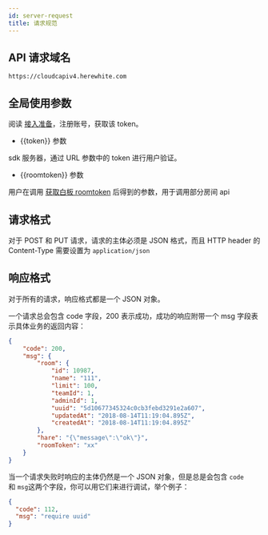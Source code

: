 ```yaml
---
id: server-request
title: 请求规范
---
```


## API 请求域名

```plain
https://cloudcapiv4.herewhite.com
```

## 全局使用参数

阅读 [接入准备](/docs/blog/begin-netless/)，注册账号，获取该 token。

* {{token}} 参数

sdk 服务器，通过 URL 参数中的 token 进行用户验证。

* {{roomtoken}} 参数

用户在调用 [获取白板 roomtoken](/docs/server/api/server-whiteboard-base#获取特定白板-room-token) 后得到的参数，用于调用部分房间 api

## 请求格式

对于 POST 和 PUT 请求，请求的主体必须是 JSON 格式，而且 HTTP header 的 Content-Type 需要设置为 `application/json`

## 响应格式

对于所有的请求，响应格式都是一个 JSON 对象。

一个请求总会包含 code 字段，200 表示成功，成功的响应附带一个 msg 字段表示具体业务的返回内容：

```json
{
    "code": 200,
    "msg": {
        "room": {
            "id": 10987,
            "name": "111",
            "limit": 100,
            "teamId": 1,
            "adminId": 1,
            "uuid": "5d10677345324c0cb3febd3291e2a607",
            "updatedAt": "2018-08-14T11:19:04.895Z",
            "createdAt": "2018-08-14T11:19:04.895Z"
        },
        "hare": "{\"message\":\"ok\"}",
        "roomToken": "xx"
    }
}
```

当一个请求失败时响应的主体仍然是一个 JSON 对象，但是总是会包含 `code` 和 `msg`这两个字段，你可以用它们来进行调试，举个例子：

```json
{
  "code": 112,
  "msg": "require uuid"
}
```
